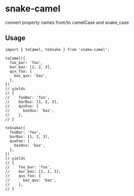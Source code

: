 # snake-camel
convert property names from/to camelCase and snake_case

## Usage
```
import { toCamel, toSnake } from 'snake-camel';

toCamel({
  foo_bar: 'foo',
  bar_baz: [1, 2, 3],
  qux_foo: {
    baz_qux: 'baz',
  },
})
// yields
// {
//    fooBar: 'foo',
//    barBaz: [1, 2, 3],
//    quxFoo: {
//      bazQux: 'baz',
//    },
// }

toSnake({
  fooBar: 'foo',
  barBaz: [1, 2, 3],
  quxFoo: {
    bazQux: 'baz',
  },
})
// yields
// {
//    foo_bar: 'foo',
//    bar_baz: [1, 2, 3],
//    qux_foo: {
//      baz_qux: 'baz',
//    },
// }
```
